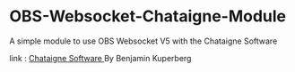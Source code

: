 # OBS-Websocket-Chataigne-Module
A simple module to use OBS Websocket V5 with the Chataigne Software

link :  <a href="http://benjamin.kuperberg.fr/chataigne/en" target="_blank">Chataigne Software </a> By Benjamin Kuperberg